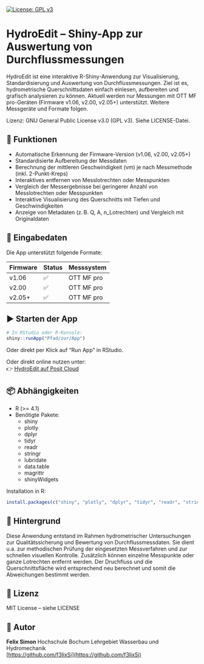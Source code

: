 
[![License: GPL v3](https://img.shields.io/badge/License-GPLv3-blue.svg)](https://www.gnu.org/licenses/gpl-3.0)

# HydroEdit – Shiny-App zur Auswertung von Durchflussmessungen

HydroEdit ist eine interaktive R-Shiny-Anwendung zur Visualisierung, Standardisierung und Auswertung von Durchflussmessungen.
Ziel ist es, hydrometrische Querschnittsdaten einfach einlesen, aufbereiten und grafisch analysieren zu können.
Aktuell werden nur Messungen mit OTT MF pro-Geräten (Firmware v1.06, v2.00, v2.05+) unterstützt. Weitere Messgeräte und Formate folgen.

Lizenz: GNU General Public License v3.0 (GPL v3). Siehe LICENSE-Datei.

## :wrench: Funktionen

- Automatische Erkennung der Firmware-Version (v1.06, v2.00, v2.05+)
- Standardisierte Aufbereitung der Messdaten
- Berechnung der mittleren Geschwindigkeit (vm) je nach Messmethode (inkl. 2-Punkt-Kreps)
- Interaktives entfernen von Messlotrechten oder Messpunkten
- Vergleich der Messergebnisse bei geringerer Anzahl von Messlotrechten oder Messpunkten
- Interaktive Visualisierung des Querschnitts mit Tiefen und Geschwindigkeiten
- Anzeige von Metadaten (z. B. Q, A, n_Lotrechten) und Vergleich mit Originaldaten

## :floppy_disk: Eingabedaten

Die App unterstützt folgende Formate:

| Firmware | Status             | Messsystem     |
|----------|--------------------|----------------|
| v1.06    | :white_check_mark: | OTT MF pro     |
| v2.00    | :white_check_mark: | OTT MF pro     |
| v2.05+   | :white_check_mark: | OTT MF pro     |

## :arrow_forward: Starten der App

```r
# In RStudio oder R-Konsole:
shiny::runApp("Pfad/zur/App")
```

Oder direkt per Klick auf “Run App” in RStudio.

Oder direkt online nutzen unter:  
👉 [HydroEdit auf Posit Cloud](https://felixsimon-hydroedit.share.connect.posit.cloud/)

## :package: Abhängigkeiten

- R (>= 4.1)
- Benötigte Pakete:
  - shiny
  - plotly
  - dplyr
  - tidyr
  - readr
  - stringr
  - lubridate
  - data.table
  - magrittr
  - shinyWidgets

Installation in R:

```r
install.packages(c("shiny", "plotly", "dplyr", "tidyr", "readr", "stringr", "lubridate", "data.table", "magrittr", "shinyWidgets"))
```

## :brain: Hintergrund

Diese Anwendung entstand im Rahmen hydrometrischer Untersuchungen zur Qualitätssicherung und Bewertung von Durchflussmessdaten. 
Sie dient u.a. zur methodischen Prüfung der eingesetzten Messverfahren und zur schnellen visuellen Kontrolle.
Zusätzlich können einzelne Messpunkte oder ganze Lotrechten entfernt werden. Der Druchfluss und die Querschnittsfläche wird entsprechend neu berechnet
und somit die Abweichungen bestimmt werden.

## :page_facing_up: Lizenz

MIT License – siehe LICENSE

## :bust_in_silhouette: Autor

**Felix Simon**
Hochschule Bochum
Lehrgebiet Wasserbau und Hydromechanik  
[https://github.com/f3lixSi](https://github.com/f3lixSi)
